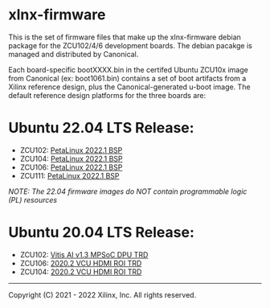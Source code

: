 # xlnx-firmware
This is the set of firmware files that make up the xlnx-firmware debian package for the ZCU102/4/6 development boards. The debian pacakge is managed and distributed by Canonical. 

Each board-specific bootXXXX.bin in the certifed Ubuntu ZCU10x image from Canonical (ex: boot1061.bin) contains a set of boot artifacts from a Xilinx reference design, plus the Canonical-generated u-boot image. The default reference design platforms for the three boards are: 

# Ubuntu 22.04 LTS Release:
- ZCU102: [PetaLinux 2022.1 BSP]()
- ZCU104: [PetaLinux 2022.1 BSP]()
- ZCU106: [PetaLinux 2022.1 BSP]()
- ZCU111: [PetaLinux 2022.1 BSP]()

*_NOTE_: The 22.04 firmware images do NOT contain programmable logic (PL) resources*

# Ubuntu 20.04 LTS Release:
- ZCU102: [Vitis AI v1.3 MPSoC DPU TRD](https://github.com/Xilinx/Vitis-AI/tree/v1.3.2/dsa/DPU-TRD/prj/Vitis)
- ZCU106: [2020.2 VCU HDMI ROI TRD](https://xilinx-wiki.atlassian.net/wiki/spaces/A/pages/1186693157/Zynq+UltraScale+MPSoC+ZCU106+VCU+HDMI+ROI+TRD+2020.2)
- ZCU104:  [2020.2 VCU HDMI ROI TRD](https://xilinx-wiki.atlassian.net/wiki/spaces/A/pages/1268973650/Zynq+UltraScale+MPSoC+ZCU104+VCU+HDMI+ROI+2020.2)



---
Copyright (C) 2021 - 2022 Xilinx, Inc. All rights reserved.
